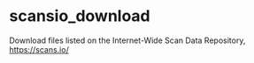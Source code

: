 # scansio_download
Download files listed on the Internet-Wide Scan Data Repository, https://scans.io/
